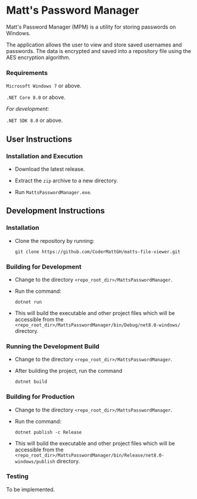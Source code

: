 # Matt's Password Manager

Matt's Password Manager (MPM) is a utility for storing passwords on Windows.

The application allows the user to view and store saved usernames and passwords.
The data is encrypted and saved into a repository file using the AES encryption algorithm.

### Requirements

`Microsoft Windows 7` or above.

`.NET Core 8.0` or above.

_For development:_

`.NET SDK 8.0` or above.

## User Instructions

### Installation and Execution

* Download the latest release.

* Extract the `zip` archive to a new directory.

* Run `MattsPasswordManager.exe`.

## Development Instructions

### Installation

* Clone the repository by running:

	``
	git clone https://github.com/CoderMattGH/matts-file-viewer.git
	``

### Building for Development

* Change to the directory `<repo_root_dir>/MattsPasswordManager`.

* Run the command:

	``
	dotnet run
	``

* This will build the executable and other project files which will be accessible from the 
`<repo_root_dir>/MattsPasswordManager/bin/Debug/net8.0-windows/` directory.

### Running the Development Build

* Change to the directory `<repo_root_dir>/MattsPasswordManager`.

* After building the project, run the command

	``
	dotnet build
	``

### Building for Production

* Change to the directory `<repo_root_dir>/MattsPasswordManager`.

* Run the command:

	``
	dotnet publish -c Release
	``

* This will build the executable and other project files which will be accessible from the 
`<repo_root_dir>/MattsPasswordManager/bin/Release/net8.0-windows/publish` directory.

### Testing

To be implemented.

